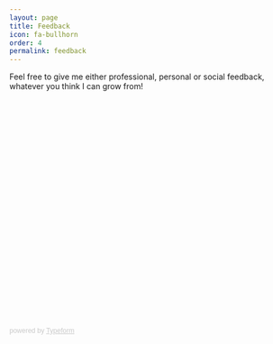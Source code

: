 ```yaml
---
layout: page
title: Feedback
icon: fa-bullhorn
order: 4
permalink: feedback
---
```


Feel free to give me either professional, personal or social feedback, whatever you think I can grow from!

<div class="typeform-widget" data-url="https://nickwolf.typeform.com/to/LaEtoM" data-transparency="50" style="width: 100%; height: 400px;"></div> <script> (function() { var qs,js,q,s,d=document, gi=d.getElementById, ce=d.createElement, gt=d.getElementsByTagName, id="typef_orm", b="https://embed.typeform.com/"; if(!gi.call(d,id)) { js=ce.call(d,"script"); js.id=id; js.src=b+"embed.js"; q=gt.call(d,"script")[0]; q.parentNode.insertBefore(js,q) } })() </script> <div style="font-family: Sans-Serif;font-size: 12px;color: #999;opacity: 0.5; padding-top: 5px;"> powered by <a href="https://admin.typeform.com/signup?utm_campaign=LaEtoM&utm_source=typeform.com-13229285-Basic&utm_medium=typeform&utm_content=typeform-embedded-poweredbytypeform&utm_term=EN" style="color: #999" target="_blank">Typeform</a> </div>
